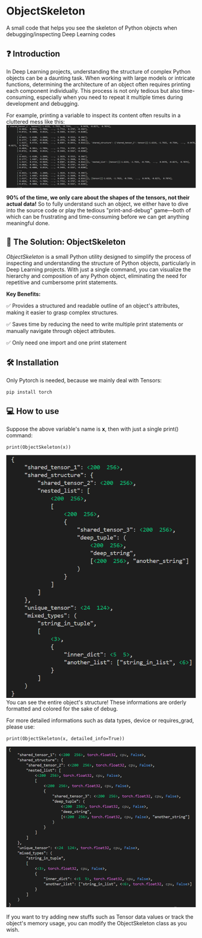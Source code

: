 # ObjectSkeleton

A small code that helps you see the skeleton of Python objects when debugging/inspecting Deep Learning codes

## :question: Introduction

In Deep Learning projects, understanding the structure of complex Python objects can be a daunting task. When working with large models or intricate functions, determining the architecture of an object often requires printing each component individually. This process is not only tedious but also time-consuming, especially when you need to repeat it multiple times during development and debugging.

For example, printing a variable to inspect its content often results in a cluttered mess like this:
<img src="Example.png">

**90% of the time, we only care about the shapes of the tensors, not their actual data!** So to fully understand such an object, we either have to dive into the source code or play the tedious "print-and-debug" game—both of which can be frustrating and time-consuming before we can get anything meaningful done.

## :rocket: The Solution: ObjectSkeleton

_ObjectSkeleton_ is a small Python utility designed to simplify the process of inspecting and understanding the structure of Python objects, particularly in Deep Learning projects. With just a single command, you can visualize the hierarchy and composition of any Python object, eliminating the need for repetitive and cumbersome print statements.

**Key Benefits:**

:white_check_mark: Provides a structured and readable outline of an object's attributes, making it easier to grasp complex structures.

:white_check_mark: Saves time by reducing the need to write multiple print statements or manually navigate through object attributes.

:white_check_mark: Only need one import and one print statement

## :hammer_and_wrench: Installation

Only Pytorch is needed, because we mainly deal with Tensors:

```
pip install torch
```

## :computer: How to use

Suppose the above variable's name is **x**, then with just a single print() command:

```
print(ObjectSkeleton(x))
```

<img src="Output.png">
You can see the entire object's structure! These informations are orderly formatted and colored for the sake of debug.

For more detailed informations such as data types, device or requires_grad, please use:

```
print(ObjectSkeleton(x, detailed_info=True))
```

<img src="OutputDetailed.png">

If you want to try adding new stuffs such as Tensor data values or track the object's memory usage, you can modify the ObjectSkeleton class as you wish.
